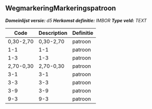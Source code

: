 ﻿## WegmarkeringMarkeringspatroon

*__Domeinlijst versie:__ d5*
*__Herkomst definitie:__ IMBOR*
*__Type veld:__ TEXT*

|__Code__ |__Description__ |__Definitie__	|
|	---	|	---	|   ---	| 
| 0,30-2,70 | 0,30-2,70 | patroon |
| 1-1 | 1-1 | patroon |
| 1-3 | 1-3 | patroon |
| 2,70-0,30 | 2,70-0,30 | patroon |
| 3-1 | 3-1 | patroon |
| 3-3 | 3-3 | patroon |
| 3-9 | 3-9 | patroon |
| 9-3 | 9-3 | patroon |
